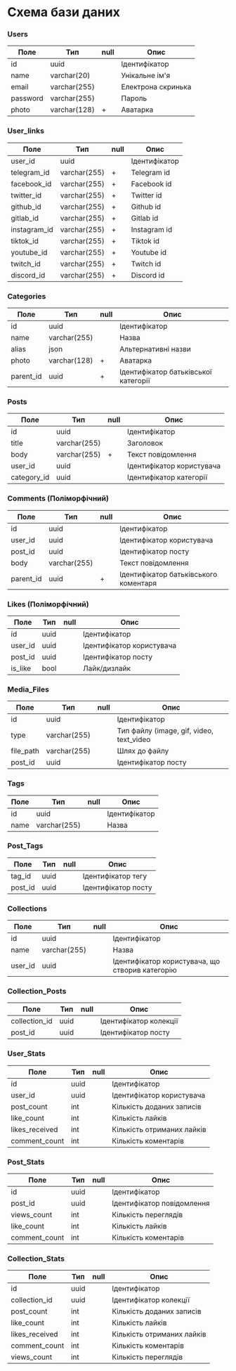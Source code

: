 # Схема бази даних

### Users

| Поле     | Тип          | null | Опис               |
|----------|--------------|------|--------------------|
| id       | uuid         |      | Ідентифікатор      |
| name     | varchar(20)  |      | Унікальне ім'я     |
| email    | varchar(255) |      | Електрона скринька |
| password | varchar(255) |      | Пароль             |
| photo    | varchar(128) | +    | Аватарка           |

### User_links

| Поле         | Тип          | null | Опис          |
|--------------|--------------|------|---------------|
| user_id      | uuid         |      | Ідентифікатор |
| telegram_id  | varchar(255) | +    | Telegram id   |
| facebook_id  | varchar(255) | +    | Facebook id   |
| twitter_id   | varchar(255) | +    | Twitter id    |
| github_id    | varchar(255) | +    | Github id     |
| gitlab_id    | varchar(255) | +    | Gitlab id     |
| instagram_id | varchar(255) | +    | Instagram id  |
| tiktok_id    | varchar(255) | +    | Tiktok id     |
| youtube_id   | varchar(255) | +    | Youtube id    |
| twitch_id    | varchar(255) | +    | Twitch id     |
| discord_id   | varchar(255) | +    | Discord id    |

### Categories

| Поле      | Тип          | null | Опис                                 |
|-----------|--------------|------|--------------------------------------|
| id        | uuid         |      | Ідентифікатор                        |
| name      | varchar(255) |      | Назва                                |
| alias     | json         |      | Альтернативні назви                  |
| photo     | varchar(128) | +    | Аватарка                             |
| parent_id | uuid         | +    | Ідентифікатор батьківської категорії |

### Posts

| Поле        | Тип          | null | Опис                      |
|-------------|--------------|------|---------------------------|
| id          | uuid         |      | Ідентифікатор             |
| title       | varchar(255) |      | Заголовок                 |
| body        | varchar(255) | +    | Текст повідомлення        |
| user_id     | uuid         |      | Ідентифікатор користувача |
| category_id | uuid         |      | Ідентифікатор категорії   |

### Comments (Поліморфічний)

| Поле      | Тип          | null | Опис                                  |
|-----------|--------------|------|---------------------------------------|
| id        | uuid         |      | Ідентифікатор                         |
| user_id   | uuid         |      | Ідентифікатор користувача             |
| post_id   | uuid         |      | Ідентифікатор посту                   |
| body      | varchar(255) |      | Текст повідомлення                    |
| parent_id | uuid         | +    | Ідентифікатор батьківського коментаря |

### Likes (Поліморфічний)

| Поле    | Тип  | null | Опис                      |
|---------|------|------|---------------------------|
| id      | uuid |      | Ідентифікатор             |
| user_id | uuid |      | Ідентифікатор користувача |
| post_id | uuid |      | Ідентифікатор посту       |
| is_like | bool |      | Лайк/дизлайк              |

### Media_Files

| Поле      | Тип          | null | Опис                                     |
|-----------|--------------|------|------------------------------------------|
| id        | uuid         |      | Ідентифікатор                            |
| type      | varchar(255) |      | Тип файлу (image, gif, video, text_video |
| file_path | varchar(255) |      | Шлях до файлу                            |
| post_id   | uuid         |      | Ідентифікатор посту                      |

### Tags

| Поле | Тип          | null | Опис          |
|------|--------------|------|---------------|
| id   | uuid         |      | Ідентифікатор |
| name | varchar(255) |      | Назва         |

### Post_Tags

| Поле    | Тип  | null | Опис                |
|---------|------|------|---------------------|
| tag_id  | uuid |      | Ідентифікатор тегу  |
| post_id | uuid |      | Ідентифікатор посту |

### Collections

| Поле    | Тип          | null | Опис                                            |
|---------|--------------|------|-------------------------------------------------|
| id      | uuid         |      | Ідентифікатор                                   |
| name    | varchar(255) |      | Назва                                           |
| user_id | uuid         |      | Ідентифікатор користувача, що створив категорію |

### Collection_Posts

| Поле          | Тип  | null | Опис                   |
|---------------|------|------|------------------------|
| collection_id | uuid |      | Ідентифікатор колекції |
| post_id       | uuid |      | Ідентифікатор посту    |

### User_Stats

| Поле           | Тип  | null | Опис                       |
|----------------|------|------|----------------------------|
| id             | uuid |      | Ідентифікатор              |
| user_id        | uuid |      | Ідентифікатор користувача  |
| post_count     | int  |      | Кількість доданих записів  |
| like_count     | int  |      | Кількість лайків           |
| likes_received | int  |      | Кількість отриманих лайків |
| comment_count  | int  |      | Кількість коментарів       |

### Post_Stats

| Поле          | Тип  | null | Опис                       |
|---------------|------|------|----------------------------|
| id            | uuid |      | Ідентифікатор              |
| post_id       | uuid |      | Ідентифікатор повідомлення |
| views_count   | int  |      | Кількість переглядів       |
| like_count    | int  |      | Кількість лайків           |
| comment_count | int  |      | Кількість коментарів       |

### Collection_Stats

| Поле           | Тип  | null | Опис                       |
|----------------|------|------|----------------------------|
| id             | uuid |      | Ідентифікатор              |
| collection_id  | uuid |      | Ідентифікатор колекції     |
| post_count     | int  |      | Кількість доданих записів  |
| like_count     | int  |      | Кількість лайків           |
| likes_received | int  |      | Кількість отриманих лайків |
| comment_count  | int  |      | Кількість коментарів       |
| views_count    | int  |      | Кількість переглядів       |

